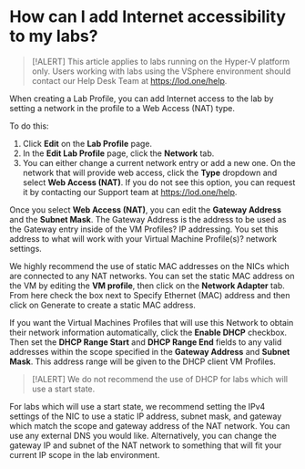 # How can I add Internet accessibility to my labs?

>[!ALERT] This article applies to labs running on the Hyper-V platform only. Users working with labs using the VSphere environment should contact our Help Desk Team at https://lod.one/help.

When creating a Lab Profile, you can add Internet access to the lab by setting a network in the profile to a Web Access (NAT) type. 

To do this:
1. Click **Edit** on the **Lab Profile** page. 
1. In the **Edit Lab Profile** page, click the **Network** tab. 
1. You can either change a current network entry or add a new one. On the network that will provide web access, click the **Type** dropdown and select **Web Access (NAT)**. If you do not see this option, you can request it by contacting our Support team at https://lod.one/help.

Once you select **Web Access (NAT)**, you can edit the **Gateway Address** and the **Subnet Mask**. The Gateway Address is the address to be used as the Gateway entry inside of the VM Profiles? IP addressing. You set this address to what will work with your Virtual Machine Profile(s)? network settings. 

We highly recommend the use of static MAC addresses on the NICs which are connected to any NAT networks. You can set the static MAC address on the VM by editing the **VM profile**, then click on the **Network Adapter** tab. From here check the box next to Specify Ethernet (MAC) address and then click on Generate to create a static MAC address.

If you want the Virtual Machines Profiles that will use this Network to obtain their network information automatically, click the **Enable DHCP** checkbox. Then set the **DHCP Range Start** and **DHCP Range End** fields to any valid addresses within the scope specified in the **Gateway Address** and **Subnet Mask**. This address range will be given to the DHCP client VM Profiles. 

>[!ALERT] We do not recommend the use of DHCP for labs which will use a start state.

For labs which will use a start state, we recommend setting the IPv4 settings of the NIC to use a static IP address, subnet mask, and gateway which match the scope and gateway address of the NAT network. You can use any external DNS you would like. Alternatively, you can change the gateway IP and subnet of the NAT network to something that will fit your current IP scope in the lab environment.
